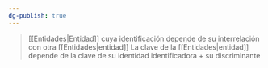 ```yaml
---
dg-publish: true
---
```

> [[Entidades|Entidad]] cuya identificación depende de su interrelación con otra [[Entidades|entidad]]
>La clave de la [[Entidades|entidad]] depende de la clave de su identidad identificadora + su discriminante